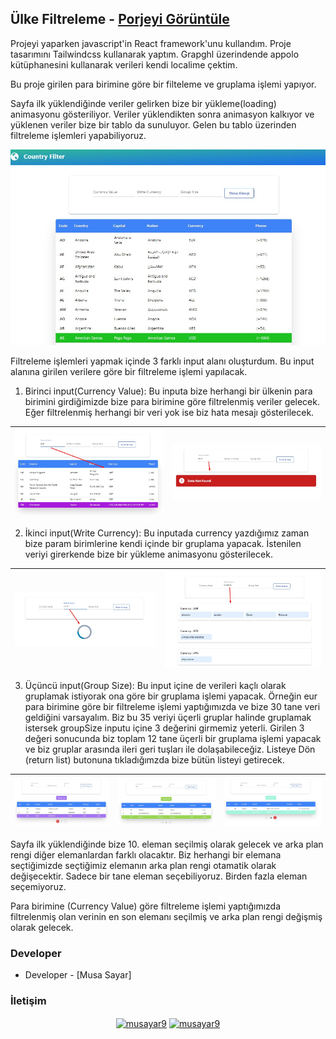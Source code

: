 ## Ülke Filtreleme - [Porjeyi Görüntüle](https://country-filter-six.vercel.app/)
 
Projeyi yaparken javascript'in React framework'unu kullandım. Proje tasarımını Tailwindcss kullanarak yaptım. Grapghl üzerindende appolo kütüphanesini kullanarak verileri kendi localime çektim.


Bu proje girilen  para birimine göre bir filteleme ve gruplama işlemi yapıyor. 

Sayfa ilk yüklendiğinde veriler gelirken bize bir yükleme(loading) animasyonu gösteriliyor. Veriler yüklendikten sonra animasyon kalkıyor ve yüklenen veriler bize bir tablo da sunuluyor. Gelen bu tablo üzerinden filtreleme işlemleri yapabiliyoruz.

![img-1](src/images/1.jpg) 


Filtreleme işlemleri yapmak içinde  3 farklı  input alanı oluşturdum. Bu input alanına girilen verilere göre bir filtreleme işlemi yapılacak.

1. Birinci input(Currency Value): Bu inputa bize herhangi bir ülkenin para birimini girdiğimizde bize para birimine göre filtrelenmiş veriler gelecek. Eğer filtrelenmiş herhangi bir veri yok ise biz hata mesajı gösterilecek.


| ![img-2](src/images/2.jpg) | ![img-4](src/images/4.jpg) |
| ---------------------- | ---------------------- |

2. İkinci input(Write Currency): Bu inputada currency yazdığımız zaman bize param birimlerine kendi içinde bir gruplama yapacak. İstenilen veriyi girerkende bize bir yükleme animasyonu gösterilecek.



| ![img-5](src/images/5.jpg) | ![img-3](src/images/3.jpg) |
| ---------------------- | ---------------------- |


3. Üçüncü input(Group Size): Bu input içine de verileri kaçlı olarak gruplamak istiyorak ona göre bir gruplama işlemi  yapacak. Örneğin eur para birimine göre bir filtreleme işlemi yaptığımızda ve bize 30 tane veri geldiğini varsayalım. Biz bu 35 veriyi üçerli gruplar halinde gruplamak istersek groupSize inputu içine 3 değerini girmemiz yeterli. Girilen 3 değeri sonucunda biz toplam 12 tane üçerli bir gruplama işlemi yapacak ve biz gruplar arasında ileri geri tuşları ile dolaşabileceğiz.
Listeye Dön (return list) butonuna tıkladığımzda bize bütün listeyi getirecek.

 | ![img-6](src/images/6.jpg) | ![img-7](src/images/7.jpg) | ![img-8](src/images/8.jpg)   |
 | ---------------------- | ---------------------- | ---------------------- |
 
 
Sayfa ilk yüklendiğinde bize 10. eleman seçilmiş olarak gelecek ve arka plan rengi diğer elemanlardan farklı olacaktır. Biz herhangi bir elemana seçtiğimizde seçtiğimiz elemanın arka plan rengi otamatik olarak değişecektir. Sadece bir tane eleman seçebiliyoruz. Birden fazla eleman seçemiyoruz.

Para birimine (Currency Value) göre filtreleme işlemi yaptığımızda filtrelenmiş olan verinin en son elemanı seçilmiş ve arka plan rengi değişmiş olarak gelecek.



### Developer
- Developer - [Musa Sayar]

### İletişim

<p align="center">
<a href="https://www.linkedin.com/in/musasayar/" target="blank"><img align="center" src="https://raw.githubusercontent.com/rahuldkjain/github-profile-readme-generator/master/src/images/icons/Social/linked-in-alt.svg" alt="musayar9" height="30" width="40" /></a>
<a href="https://github.com/musayar9" target="blank"><img align="center" src="https://raw.githubusercontent.com/rahuldkjain/github-profile-readme-generator/master/src/images/icons/Social/medium.svg" alt="musayar9" height="30" width="40" /></a>
</p>